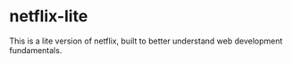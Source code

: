 # netflix-lite
This is a lite version of netflix, built to better understand web development fundamentals.
